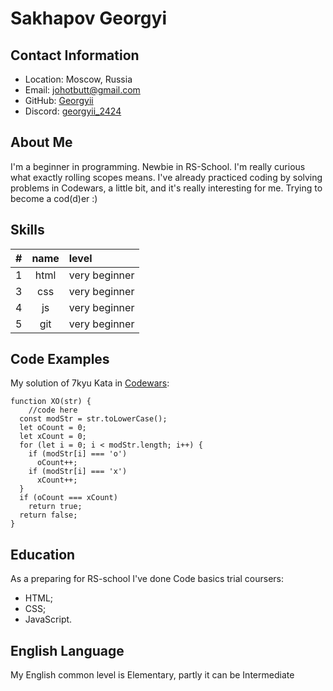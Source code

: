 <!--
Рекомендации отдела кадров EPAM

Полное имя
Контактная информация
Краткое представление себя (ваши цели и приоритеты, подчеркните свои сильные стороны, опишите свой опыт работы, если применимо, или ваше желание учиться и приобретать новые навыки)
Навыки (языки программирования, фреймворки, методологии, системы контроля версий и инструменты разработки, которыми вы владеете)
Примеры кода
Опыт работы (младшие разработчики могут перечислить образовательные проекты с использованными навыками и ссылками на исходный код)
Образование (включая пройденные курсы и тренинги)
Английский язык (ваш уровень владения английским языком, и если у вас была языковая практика, опишите ее)
-->
# Sakhapov Georgyi

## Contact Information
* Location: Moscow, Russia
* Email:    johotbutt@gmail.com
* GitHub:   [Georgyii](https://github.com/Georgyii)
* Discord:  [georgyii_2424](https://discordapp.com/users/1294002073024725094/)

## About Me 
I'm a beginner in programming. Newbie in RS-School. I'm really curious what exactly rolling scopes means.
I've already practiced coding by solving problems in Codewars, a little bit, and it's really interesting for me.
Trying to become a <!--:poop:-->cod(d)er \:\)

## Skills
\#  |   name    |   level
--: |   :--:    |   :--
1   |   html    |   very beginner
3   |   css     |   very beginner
4   |   js      |   very beginner
5   |   git     |   very beginner

## Code Examples
My solution of 7kyu Kata in [Codewars](https://www.codewars.com/kata/55908aad6620c066bc00002a):
```
function XO(str) {
    //code here
  const modStr = str.toLowerCase();
  let oCount = 0;
  let xCount = 0;
  for (let i = 0; i < modStr.length; i++) {
    if (modStr[i] === 'o')
      oCount++;
    if (modStr[i] === 'x')
      xCount++;
  }
  if (oCount === xCount)
    return true;
  return false;
}
```

## Education
As a preparing for RS-school I've done Code basics trial coursers:
* HTML;
* CSS;
* JavaScript.

## English Language
My English common level is Elementary, partly it can be Intermediate